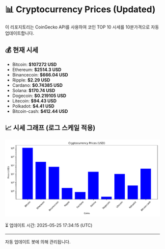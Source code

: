 
# 📊 Cryptocurrency Prices (Updated)

이 리포지토리는 CoinGecko API를 사용하여 코인 TOP 10 시세를 10분가격으로 자동 업데이트합니다.

## 💰 현재 시세
- Bitcoin: **$107272 USD**
- Ethereum: **$2514.3 USD**
- Binancecoin: **$666.04 USD**
- Ripple: **$2.29 USD**
- Cardano: **$0.74385 USD**
- Solana: **$170.74 USD**
- Dogecoin: **$0.219105 USD**
- Litecoin: **$94.43 USD**
- Polkadot: **$4.41 USD**
- Bitcoin-cash: **$412.44 USD**

## 📈 시세 그래프 (로그 스케일 적용)
![Crypto Prices](crypto_prices.png)

⏳ 업데이트 시간: 2025-05-25 17:34:15 (UTC)

---
자동 업데이트 봇에 의해 관리됩니다.
